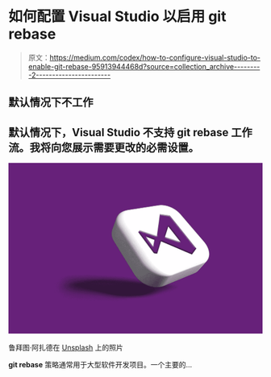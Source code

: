 # 如何配置 Visual Studio 以启用 git rebase

> 原文：<https://medium.com/codex/how-to-configure-visual-studio-to-enable-git-rebase-95913944468d?source=collection_archive---------2----------------------->

## 默认情况下不工作

## 默认情况下，Visual Studio 不支持 git rebase 工作流。我将向您展示需要更改的必需设置。

![](img/fc4601d7df94b733d0a955e0983a6720.png)

鲁拜图·阿扎德在 [Unsplash](https://unsplash.com?utm_source=medium&utm_medium=referral) 上的照片

**git rebase** 策略通常用于大型软件开发项目。一个主要的…